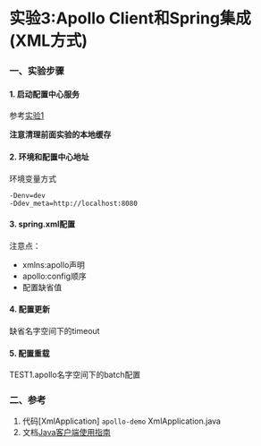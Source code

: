 实验3:Apollo Client和Spring集成(XML方式)
======

### 一、实验步骤

#### 1. 启动配置中心服务
参考[实验1](../lab01)

**注意清理前面实验的本地缓存**

#### 2. 环境和配置中心地址
环境变量方式

```
-Denv=dev
-Ddev_meta=http://localhost:8080
```

#### 3. spring.xml配置

注意点：
  * xmlns:apollo声明
  * apollo:config顺序
  * 配置缺省值

#### 4. 配置更新

缺省名字空间下的timeout

#### 5. 配置重载

TEST1.apollo名字空间下的batch配置


### 二、参考

1. 代码[XmlApplication] `apollo-demo` XmlApplication.java
2. 文档[Java客户端使用指南](https://github.com/ctripcorp/apollo/wiki/Java%E5%AE%A2%E6%88%B7%E7%AB%AF%E4%BD%BF%E7%94%A8%E6%8C%87%E5%8D%97)




